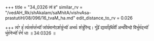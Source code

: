 +++
title = "34_0326 त्वं ह"
similar_rv = "/vedAH_Rk/shAkalam/saMhitA/vishvAsa-prastutiH/08/096/16_tvaM_ha.md"
edit_distance_to_rv = 0.026

+++
त्व꣢ꣳ ह꣣ त्य꣢त्स꣣प्त꣣भ्यो꣣ जा꣡य꣢मानोऽश꣣त्रु꣡भ्यो꣢ अभवः꣣ श꣡त्रु꣢रिन्द्र। गू꣣ढे꣡ द्यावा꣢꣯पृथि꣣वी꣡ अन्व꣢꣯विन्दो विभु꣣म꣢द्भ्यो꣣ भु꣡व꣢नेभ्यो꣣ र꣡णं꣢ धाः ॥ 34:0326 ॥

<div class="js_include " url="/vedAH_Rk/shAkalam/saMhitA/vishvAsa-prastutiH/08/096/16_tvaM_ha.md"  newLevelForH1="2" title="विश्वास-शाकल-प्रस्तुतिः"  > </div>